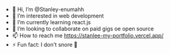 - 👋 Hi, I’m @Stanley-enumahh
- 👀 I’m interested in web development 
- 🌱 I’m currently learning react.js
- 💞️ I’m looking to collaborate on paid gigs oe open source 
- 📫 How to reach me https://stanlee-my-portfolio.vercel.app/
- ⚡ Fun fact: I don't snore 🌚

<!---
Stanley-enumahh/Stanley-enumahh is a ✨ special ✨ repository because its `README.md` (this file) appears on your GitHub profile.
You can click the Preview link to take a look at your changes.
--->

